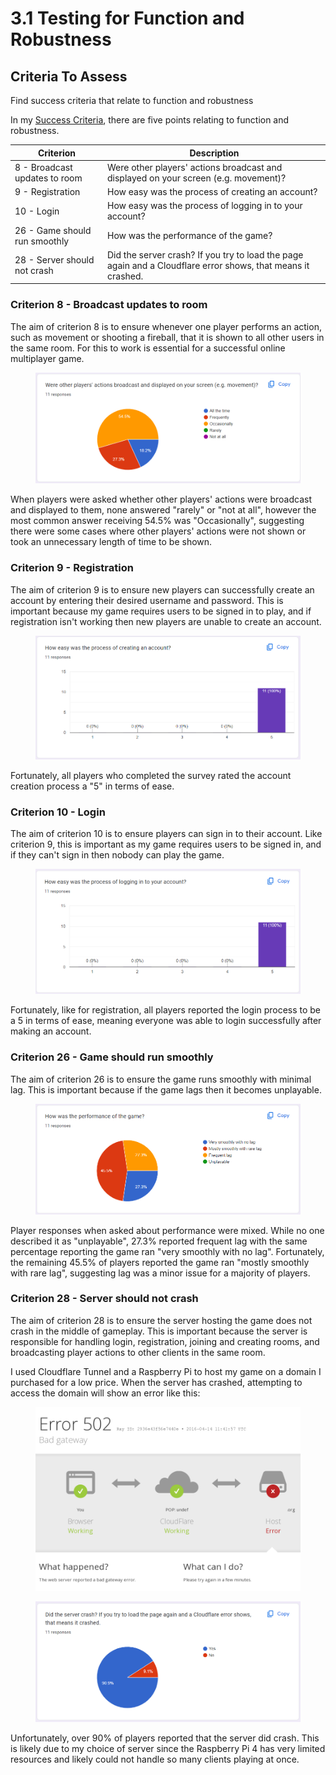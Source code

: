 # 3.1 Testing for Function and Robustness

## Criteria To Assess

Find success criteria that relate to function and robustness

In my [Success Criteria](../1-analysis/1.5-success-criteria.md), there are five points relating to function and robustness.

| Criterion                     | Description                                                                                                  |
| ----------------------------- | ------------------------------------------------------------------------------------------------------------ |
| 8 - Broadcast updates to room | Were other players' actions broadcast and displayed on your screen (e.g. movement)?                          |
| 9 - Registration              | How easy was the process of creating an account?                                                             |
| 10 - Login                    | How easy was the process of logging in to your account?                                                      |
| 26 - Game should run smoothly | How was the performance of the game?                                                                         |
| 28 - Server should not crash  | Did the server crash? If you try to load the page again and a Cloudflare error shows, that means it crashed. |

### Criterion 8 - Broadcast updates to room

The aim of criterion 8 is to ensure whenever one player performs an action, such as movement or shooting a fireball, that it is shown to all other users in the same room. For this to work is essential for a successful online multiplayer game.

<figure><img src="../.gitbook/assets/image (5) (1).png" alt=""><figcaption></figcaption></figure>

When players were asked whether other players' actions were broadcast and displayed to them, none answered "rarely" or "not at all", however the most common answer receiving 54.5% was "Occasionally", suggesting there were some cases where other players' actions were not shown or took an unnecessary length of time to be shown.

### Criterion 9 - Registration

The aim of criterion 9 is to ensure new players can successfully create an account by entering their desired username and password. This is important because my game requires users to be signed in to play, and if registration isn't working then new players are unable to create an account.

<figure><img src="../.gitbook/assets/image (1) (1) (1) (1) (1).png" alt=""><figcaption></figcaption></figure>

Fortunately, all players who completed the survey rated the account creation process a "5" in terms of ease.&#x20;

### Criterion 10 - Login

The aim of criterion 10 is to ensure players can sign in to their account. Like criterion 9, this is important as my game requires users to be signed in, and if they can't sign in then nobody can play the game.

<figure><img src="../.gitbook/assets/image (2) (1) (1) (1) (1).png" alt=""><figcaption></figcaption></figure>

Fortunately, like for registration, all players reported the login process to be a 5 in terms of ease, meaning everyone was able to login successfully after making an account.

### Criterion 26 - Game should run smoothly

The aim of criterion 26 is to ensure the game runs smoothly with minimal lag. This is important because if the game lags then it becomes unplayable.

<figure><img src="../.gitbook/assets/image (3) (1) (1) (1).png" alt=""><figcaption></figcaption></figure>

Player responses when asked about performance were mixed. While no one described it as "unplayable", 27.3% reported frequent lag with the same percentage reporting the game ran "very smoothly with no lag". Fortunately, the remaining 45.5% of players reported the game ran "mostly smoothly with rare lag", suggesting lag was a minor issue for a majority of players.

### Criterion 28 - Server should not crash

The aim of criterion 28 is to ensure the server hosting the game does not crash in the middle of gameplay. This is important because the server is responsible for handling login, registration, joining and creating rooms, and broadcasting player actions to other clients in the same room.&#x20;

I used Cloudflare Tunnel and a Raspberry Pi to host my game on a domain I purchased for a low price. When the server has crashed, attempting to access the domain will show an error like this:

<figure><img src="../.gitbook/assets/image (5) (1) (1).png" alt=""><figcaption></figcaption></figure>

<figure><img src="../.gitbook/assets/image (4) (1) (1) (1).png" alt=""><figcaption></figcaption></figure>

Unfortunately, over 90% of players reported that the server did crash. This is likely due to my choice of server since the Raspberry Pi 4 has very limited resources and likely could not handle so many clients playing at once.
